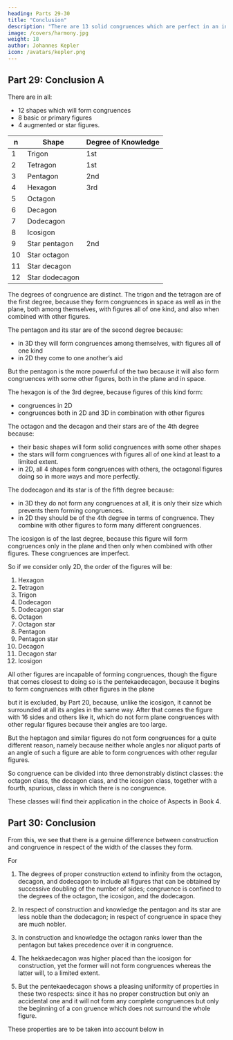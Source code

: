 ```yaml
---
heading: Parts 29-30
title: "Conclusion"
description: "There are 13 solid congruences which are perfect in an inferior degree"
image: /covers/harmony.jpg
weight: 18
author: Johannes Kepler
icon: /avatars/kepler.png
---
```



## Part 29: Conclusion A

There are in all:
- 12 shapes which will form congruences
- 8 basic or primary figures
- 4 augmented or star figures.

n | Shape | Degree of Knowledge
--- | --- | --- 
1 | Trigon | 1st
2 | Tetragon | 1st
3 | Pentagon | 2nd
4 | Hexagon | 3rd 
5 | Octagon |
6 | Decagon |
7 | Dodecagon |
8 | Icosigon |
9 | Star pentagon | 2nd
10 | Star octagon |
11 | Star decagon |
12 | Star dodecagon |

The degrees of congruence are distinct. The trigon and the tetragon are of the first degree, because they form congruences in space as well as in the plane, both among themselves, with figures all of one kind, and also when combined with other figures.

The pentagon and its star are of the second degree because:
- in 3D they will form congruences among themselves, with figures all of one kind
- in 2D they come to one another’s aid

But the pentagon is the more powerful of the two because it will also form congruences with some other figures, both in the plane and in space.

The hexagon is of the 3rd degree, because figures of this kind form:
- congruences in 2D
- congruences both in 2D and 3D in combination with other figures


The octagon and the decagon and their stars are of the 4th degree because:
- their basic shapes will form solid congruences with some other shapes
- the stars will form congruences with figures all of one kind at least to a limited extent. 
- in 2D, all 4 shapes form congruences with others, the octagonal figures doing so in more
ways and more perfectly.

The dodecagon and its star is of the fifth degree because:
- in 3D they do not form any congruences at all, it is only their size which prevents them forming congruences.
- in 2D they should be of the 4th degree in terms of congruence. They combine with other figures to form many different congruences.

The icosigon is of the last degree, because this figure will form
congruences only in the plane and then only when combined with
other figures. These congruences are imperfect.

So if we consider only 2D, the order of the figures will be:

1. Hexagon
2. Tetragon
3. Trigon
4. Dodecagon
5. Dodecagon star
6. Octagon
7. Octagon star
8. Pentagon
9. Pentagon star
10. Decagon
11. Decagon star
12. Icosigon

All other figures are incapable of forming congruences, though the figure that comes closest to doing so is the pentekaedecagon, because it begins to form congruences with other figures in the plane

but it is excluded, by Part 20, because, unlike the icosigon, it cannot be surrounded at all its angles in the same way. After that comes the figure with 16 sides and others like it, which do not form plane congruences with other regular figures because their angles are too large. 

But the heptagon and similar figures do not form congruences for a quite different reason, namely because neither whole angles nor aliquot parts of an angle of such a figure are able to form congruences with other regular figures.

So congruence can be divided into three demonstrably distinct classes: the octagon class, the decagon class, and the icosigon class, together with a fourth, spurious, class in which there is no congruence. 

These classes will find their application in the choice of Aspects in Book 4.


## Part 30: Conclusion

From this, we see that there is a genuine difference between construction and congruence in respect of the width of the classes they form. 

For

1. The degrees of proper construction extend to infinity from the octagon, decagon, and dodecagon to include all figures that can be obtained by successive doubling of the number of sides; congruence is confined to the degrees of the octagon, the icosigon, and the dodecagon. 

2. In respect of construction and knowledge the pentagon and its star are less noble than the dodecagon; in respect of congruence in space they are much nobler. 

3. In construction and knowledge the octagon ranks lower than the pentagon but takes precedence over it in congruence. 

4. The hekkaedecagon was higher placed than the icosigon for construction, yet the former will not form congruences
whereas the latter will, to a limited extent. 

5. But the pentekaedecagon shows a pleasing uniformity of properties in these two respects: since it has no proper construction but only an accidental one and it will not form any complete congruences but only the beginning of a con­
gruence which does not surround the whole figure. 

These properties are to be taken into account below in 